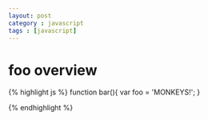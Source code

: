 ```yaml
---
layout: post
category : javascript
tags : [javascript]
---
```


# foo overview

{% highlight js %}
function bar(){
  var foo = 'MONKEYS!';
}

{% endhighlight %}


